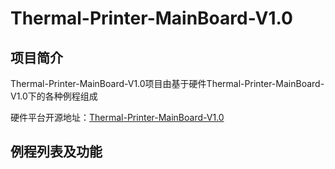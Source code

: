 # Thermal-Printer-MainBoard-V1.0

## 项目简介

Thermal-Printer-MainBoard-V1.0项目由基于硬件Thermal-Printer-MainBoard-V1.0下的各种例程组成


硬件平台开源地址：[Thermal-Printer-MainBoard-V1.0](https://github.com/LGG001/LCEDA_Hardware)  


## 例程列表及功能


